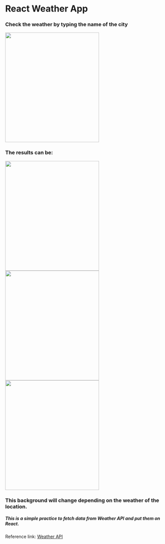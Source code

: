 
# React Weather App
<h3>Check the weather by typing the name of the city</h3>
<img src="https://github.com/valenvwi/react-weather-app/assets/119674688/6f76f02b-cdbe-4354-991d-0d56acf39d9f" width="300" height="350">

<h3>The results can be:</h3>
<img src="https://github.com/valenvwi/react-weather-app/assets/119674688/bf593ca6-763b-4ee6-97eb-d0659e9b0bce" width="300" height="350">
<img src="https://github.com/valenvwi/react-weather-app/assets/119674688/a93fb8cc-332c-4a32-8f18-1413f422860a" width="300" height="350">
<img src="https://github.com/valenvwi/react-weather-app/assets/119674688/495de7c8-b88a-45fc-9d4f-33d48818409e" width="300" height="350">
<h3> This background will change depending on the weather of the location.</h3>
<h5> This is a simple practice to fetch data from Weather API and put them on React.</h5>

Reference link:
[Weather API](https://openweathermap.org/api)
